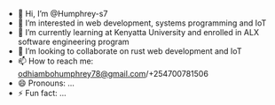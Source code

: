 - 👋 Hi, I’m @Humphrey-s7
- 👀 I’m interested in web development, systems programming and IoT
- 🌱 I’m currently learning at Kenyatta University and enrolled in ALX software engineering program
- 💞️ I’m looking to collaborate on rust web development and IoT
- 📫 How to reach me: odhiambohumphrey78@gmail.com/+254700781506
- 😄 Pronouns: ...
- ⚡ Fun fact: ...

<!---
Humphrey-s7/Humphrey-s7 is a ✨ special ✨ repository because its `README.md` (this file) appears on your GitHub profile.
You can click the Preview link to take a look at your changes.
--->
